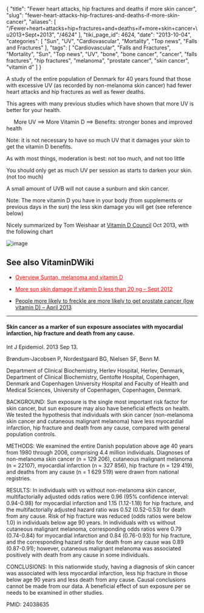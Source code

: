 {
    "title": "Fewer heart attacks, hip fractures and deaths if more skin cancer",
    "slug": "fewer-heart-attacks-hip-fractures-and-deaths-if-more-skin-cancer",
    "aliases": [
        "/Fewer+heart+attacks+hip+fractures+and+deaths+if+more+skin+cancer+\u2013+Sept+2013",
        "/4624"
    ],
    "tiki_page_id": 4624,
    "date": "2013-10-04",
    "categories": [
        "Sun",
        "UV",
        "Cardiovascular",
        "Mortality",
        "Top news",
        "Falls and Fractures"
    ],
    "tags": [
        "Cardiovascular",
        "Falls and Fractures",
        "Mortality",
        "Sun",
        "Top news",
        "UV",
        "bone",
        "bone cancer",
        "cancer",
        "falls fractures",
        "hip fractures",
        "melanoma",
        "prostate cancer",
        "skin cancer",
        "vitamin d"
    ]
}


A study of the entire population of Denmark for 40 years found that those with excessive UV (as recorded by non-melanoma skin cancer)  had fewer heart attacks and hip fractures as well as fewer deaths.

This agrees with many previous studies which have shown that more UV is better for your health.

&nbsp; &nbsp; &nbsp;More UV ==> More Vitamin D ==> Benefits: stronger bones and improved health

Note: it is not necessary to have so much UV that it damages your skin to get the vitamin D benefits. 

As with most things, moderation is best: not too much, and not too little

You should only get as much UV per session as starts to darken your skin. (not too much)

A small amount of UVB will not cause a sunburn and skin cancer.

Note: The more vitamin D you have in your body (from supplements or previous days in the sun) the less skin damage you will get (see reference below)

Nicely summarized by Tom Weishaar at [Vitamin D Council](http://www.vitamindcouncil.org/blog/a-closer-look-the-relationship-between-uv-skin-cancer-heart-attack-and-risk-of-death/%20) Oct 2013, with the following chart

<img src="https://d378j1rmrlek7x.cloudfront.net/attachments/jpeg/skin-cancer.jpg" alt="image">

## See also VitaminDWiki

* <a href="/posts/overview-suntan-melanoma-and-vitamin-d" style="color: red; text-decoration: underline;" title="This post/category does not exist yet: Overview Suntan, melanoma and vitamin D">Overview Suntan, melanoma and vitamin D</a>

* <a href="/posts/more-sun-skin-damage-if-vitamin-d-less-than-20-ng" style="color: red; text-decoration: underline;" title="This link has an unknown page_id: 3155">More sun skin damage if vitamin D less than 20 ng – Sept 2012</a>

* [People more likely to freckle are more likely to get prostate cancer (low vitamin D) – April 2013](/posts/people-more-likely-to-freckle-are-more-likely-to-get-prostate-cancer-low-vitamin-d)

---

#### Skin cancer as a marker of sun exposure associates with myocardial infarction, hip fracture and death from any cause.

Int J Epidemiol. 2013 Sep 13. 

Brøndum-Jacobsen P, Nordestgaard BG, Nielsen SF, Benn M.

Department of Clinical Biochemistry, Herlev Hospital, Herlev, Denmark, Department of Clinical Biochemistry, Gentofte Hospital, Copenhagen, Denmark and Copenhagen University Hospital and Faculty of Health and Medical Sciences, University of Copenhagen, Copenhagen, Denmark.

BACKGROUND: Sun exposure is the single most important risk factor for skin cancer, but sun exposure may also have beneficial effects on health. We tested the hypothesis that individuals with skin cancer (non-melanoma skin cancer and cutaneous malignant melanoma) have less myocardial infarction, hip fracture and death from any cause, compared with general population controls.

METHODS: We examined the entire Danish population above age 40 years from 1980 through 2006, comprising 4.4 million individuals. Diagnoses of non-melanoma skin cancer (n = 129 206), cutaneous malignant melanoma (n = 22107), myocardial infarction (n = 327 856), hip fracture (n = 129 419), and deaths from any cause (n = 1 629 519) were drawn from national registries.

RESULTS: In individuals with vs without non-melanoma skin cancer, multifactorially adjusted odds ratios were 0.96 (95% confidence interval: 0.94-0.98) for myocardial infarction and 1.15 (1.12-1.18) for hip fracture, and the multifactorially adjusted hazard ratio was 0.52 (0.52-0.53) for death from any cause. Risk of hip fracture was reduced (odds ratios were below 1.0) in individuals below age 90 years. In individuals with vs without cutaneous malignant melanoma, corresponding odds ratios were 0.79 (0.74-0.84) for myocardial infarction and 0.84 (0.76-0.93) for hip fracture, and the corresponding hazard ratio for death from any cause was 0.89 (0.87-0.91); however, cutaneous malignant melanoma was associated positively with death from any cause in some individuals.

CONCLUSIONS: In this nationwide study, having a diagnosis of skin cancer was associated with less myocardial infarction, less hip fracture in those below age 90 years and less death from any cause. Causal conclusions cannot be made from our data. A beneficial effect of sun exposure per se needs to be examined in other studies.

PMID:    24038635